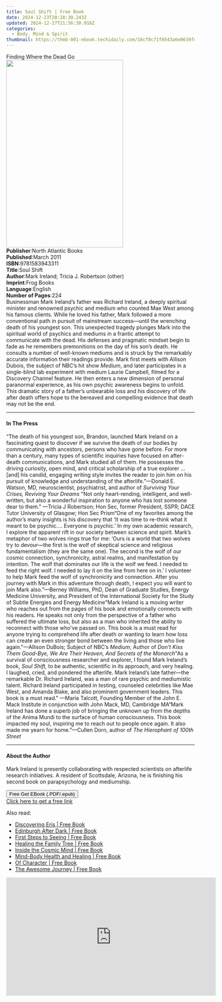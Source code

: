 ```yaml
---
title: Soul Shift | Free Book
date: 2024-12-23T20:28:30.243Z
updated: 2024-12-27T21:56:30.016Z
categories:
  - Body, Mind & Spirit
thumbnail: https://thmb-001-ebook.techidaily.com/16cf8c71f0543a6e0639fd000d3d15594265c8b51722c0fdcadfa007800a4113.jpg
---
```

<main id="book-container">
  <div class="flex flex-col">
    <div class="book-brief flex-1 py-6 px-4 sm:p-6 md:py-10 md:px-8">
      <!-- brief-->
      <div class="book-brief-main">Finding Where the Dead Go</div>
    </div>
    <div
      class="book-meta-info flex-1 grid gap-4 col-start-1 col-end-3 row-start-1 sm:mb-6 sm:grid-cols-4 lg:gap-6 lg:col-start-2 lg:row-end-6 lg:row-span-6 lg:mb-0"
    >
      <div
        class="book-meta-info-left place-content-center mt-4 p-4 text-sm leading-6 col-start-2 col-span-2 dark:text-slate-400"
      >
        <img
          class="w-full h-500 object-cover rounded-lg sm:h-255 sm:col-span-2 lg:col-span-full"
          src="https://img-001-ebook.techidaily.com/4fcece249c420c329a27e194bafe3d519d1827cd80e6febb278d143380c36e9d.jpg"
          alt=""
          width="312"
          height="500"
        />
      </div>
      <div
        class="book-meta-info-right mt-2 col-start-1 row-start-2 col-span-3 self-center"
      >
        <!-- meta data  -->
        <div class="flex flex-col px-4 md:px-8">
          <div class="flex-1">
            <strong>Publisher</strong>:<span class="px-2"
              >North Atlantic Books</span
            >
          </div>
          <div class="flex-1">
            <strong>Published</strong>:<span class="px-2">March 2011</span>
          </div>
          <div class="flex-1">
            <strong>ISBN</strong>:<span class="px-2">9781583943311</span>
          </div>
          <div class="flex-1">
            <strong>Title</strong>:<span class="px-2">Soul Shift</span>
          </div>
          <div class="flex-1">
            <strong>Author</strong>:<span class="px-2"
              >Mark Ireland; Tricia J. Robertson (other)</span
            >
          </div>
          <div class="flex-1">
            <strong>Imprint</strong>:<span class="px-2">Frog Books</span>
          </div>
          <div class="flex-1">
            <strong>Language</strong>:<span class="px-2">English</span>
          </div>
          <div class="flex-1">
            <strong>Number of Pages</strong>:<span class="px-2">224</span>
          </div>
        </div>
      </div>
    </div>
    <div class="book-description flex-1 py-6 px-4 sm:p-6 md:py-10 md:px-8">
      <div class="book-description-main">
        <div accordion-content="" id="description">
          Businessman Mark Ireland’s father was Richard Ireland, a deeply
          spiritual minister and renowned psychic and medium who counted Mae
          West among his famous clients. While he loved his father, Mark
          followed a more conventional path in pursuit of mainstream
          success—until the wrenching death of his youngest son. This unexpected
          tragedy plunges Mark into the spiritual world of psychics and mediums
          in a frantic attempt to communicate with the dead. His defenses and
          pragmatic mindset begin to fade as he remembers premonitions on the
          day of his son’s death. He consults a number of well-known mediums and
          is struck by the remarkably accurate information their readings
          provide. Mark first meets with Allison Dubois, the subject of NBC’s
          hit show <i>Medium</i>, and later participates in a single-blind lab
          experiment with medium Laurie Campbell, filmed for a Discovery Channel
          feature. He then enters a new dimension of personal paranormal
          experience, as his own psychic awareness begins to unfold. This
          dramatic story of a father’s unbearable loss and his discovery of life
          after death offers hope to the bereaved and compelling evidence that
          death may not be the end.
        </div>
        <div class="accordion-fader"></div>
      </div>
    </div>
    <div class="book-excerpts flex-1 py-6 px-4 sm:p-6 md:py-10 md:px-8">
      <!-- excerpts-->
      <div class="book-excerpts-main">
        <hr />
        <h4 class="placeholder placeholder-heading">
          <span>In The Press</span>
        </h4>
        <p>
          “The death of his youngest son, Brandon, launched Mark Ireland on a
          fascinating quest to discover if we survive the death of our bodies by
          communicating with ancestors, persons who have gone before. For more
          than a century, many types of scientific inquiries have focused on
          after-death communications, and Mark studied all of them. He possesses
          the driving curiosity, open mind, and critical scholarship of a true
          explorer … [and] his candid, engaging writing style invites the reader
          to join him on his pursuit of knowledge and understanding of the
          afterlife.”—Donald E. Watson, MD, neuroscientist, psychiatrist, and
          author of <i>Surviving Your Crises, Reviving Your Dreams</i> "Not only
          heart-rending, intelligent, and well-written, but also a wonderful
          inspiration to anyone who has lost someone dear to them." —Tricia J
          Robertson; Hon Sec, former President, SSPR; DACE Tutor University of
          Glasgow; Hon Sec Prism“One of my favorites among the author’s many
          insights is his discovery that ‘It was time to re-think what it meant
          to be psychic.… Everyone is psychic.’ In my own academic research, I
          explore the apparent rift in our society between science and spirit.
          Mark’s metaphor of two wolves rings true for me: ‘Ours is a world that
          two wolves try to devour—the first is the wolf of skeptical science
          and religious fundamentalism (they are the same one). The second is
          the wolf of our cosmic connection, synchronicity, astral realms, and
          manifestation by intention. The wolf that dominates our life is the
          wolf we feed. I needed to feed the right wolf. I needed to lay it on
          the line from here on in.’ I volunteer to help Mark feed the wolf of
          synchronicity and connection. After you journey with Mark in this
          adventure through death, I expect you will want to join Mark
          also.”—Berney Williams, PhD, Dean of Graduate Studies, Energy Medicine
          University, and President of the International Society for the Study
          of Subtle Energies and Energy Medicine"Mark Ireland is a moving writer
          who reaches out from the pages of his book and emotionally connects
          with his readers. He speaks not only from the perspective of a father
          who suffered the ultimate loss, but also as a man who inherited the
          ability to reconnect with those who've passed on. This book is a must
          read for anyone trying to comprehend life after death or wanting to
          learn how loss can create an even stronger bond between the living and
          those who live again."—Allison DuBois; Subject of NBC’s <i>Medium</i>;
          Author of
          <i
            >Don't Kiss Them Good-Bye, We Are Their Heaven, And Secrets of the
            Monarch</i
          >"As a survival of consciousness researcher and explorer, I found Mark
          Ireland’s book, <i>Soul Shift, </i>to<i> </i>be authentic, scientific
          in its approach, and very healing. I laughed, cried, and pondered the
          afterlife. Mark Ireland’s late father—the remarkable&nbsp;Dr. Richard
          Ireland, was a man of rare psychic and mediumistic talent. Richard
          Ireland participated in testing, counseled celebrities like Mae West,
          and Amanda Blake, and also prominent government leaders. This book is
          a must read." —Maria Talcott, Founding Member of the John E. Mack
          Institute in conjunction with John Mack, MD, Cambridge MA“Mark Ireland
          has done a superb job of bringing the unknown up from the depths of
          the Anima Mundi to the surface of human consciousness. This book
          impacted my soul, inspiring me to reach out to people once again. It
          also made me yearn for home.”—Cullen Dorn, author of <i>The</i>
          <i>Hierophant of 100th Street</i>
        </p>
      </div>
    </div>
    <div class="book-about-author flex-1 py-6 px-4 sm:p-6 md:py-10 md:px-8">
      <!-- about author-->
      <div class="book-main-author-main">
        <hr />
        <h4 class="placeholder placeholder-heading">
          <span>About the Author</span>
        </h4>
        <p>
          Mark Ireland is presently collaborating with respected scientists on
          afterlife research initiatives. A resident of Scottsdale, Arizona, he
          is finishing his second book on parapsychology and mediumship.
        </p>
      </div>
    </div>
    <div class="book-free-get flex-1 py-6 px-4 sm:p-6 md:py-10 md:px-8">
      <button
        id="btn-free-get"
        class="bg-blue-500 hover:bg-blue-700 text-white font-bold py-2 px-4 rounded"
      >
        Free Get EBook (.PDF/.epub)
      </button>
      <div id="countdown-display" class="px-2 text-lg mt-2"></div>
      <a
        id="free-link"
        class="hidden bg-blue-500 hover:bg-blue-700 text-white font-bold py-2 px-4 rounded"
        href="https://www.ebooks.com/en-us/book/663607/soul-shift/mark-ireland/"
        target="_blank"
        >Click here to get a free link</a
      >
    </div>
    <script>
      let countdownTime = 0;
      let countdownInterval = null;
      document
        .getElementById('btn-free-get')
        .addEventListener('click', startCountdown);
      function startCountdown() {
        countdownTime = new Date().getTime() + 60000 * 3;
        countdownInterval = setInterval(updateCountdown, 1000);
        document.getElementById('btn-free-get').disabled = true;
        document
          .getElementById('btn-free-get')
          .classList.add('bg-gray-500', 'cursor-not-allowed');
      }
      function updateCountdown() {
        let currentTime = new Date().getTime();
        let timeLeft = countdownTime - currentTime;
        let secondsLeft = Math.floor(timeLeft / 1000);
        document.getElementById('countdown-display').innerHTML =
          `Remaining time: ${secondsLeft} seconds.`;
        if (secondsLeft <= 0) {
          clearInterval(countdownInterval);
          document.getElementById('btn-free-get').classList.add('hidden');
          document.getElementById('free-link').classList.remove('hidden');
          document.getElementById('countdown-display').innerHTML = '';
        }
      }
    </script>
  </div>
</main>

<ins class="adsbygoogle"
      style="display:block"
      data-ad-client="ca-pub-7571918770474297"
      data-ad-slot="8358498916"
      data-ad-format="auto"
      data-full-width-responsive="true"></ins>
    

<span class="atpl-alsoreadstyle">Also read:</span>
<div><ul>
<li><a href="https://novels-ebooks.techidaily.com/96410141-9780863158858-discovering-eris/"><u>Discovering Eris | Free Book</u></a></li>
<li><a href="https://novels-ebooks.techidaily.com/96411749-9781845026899-edinburgh-after-dark/"><u>Edinburgh After Dark | Free Book</u></a></li>
<li><a href="https://novels-ebooks.techidaily.com/96403494-9781782501879-first-steps-to-seeing/"><u>First Steps to Seeing | Free Book</u></a></li>
<li><a href="https://novels-ebooks.techidaily.com/96403482-9780281069620-healing-the-family-tree/"><u>Healing the Family Tree | Free Book</u></a></li>
<li><a href="https://novels-ebooks.techidaily.com/96399640-9781782501411-inside-the-cosmic-mind/"><u>Inside the Cosmic Mind | Free Book</u></a></li>
<li><a href="https://novels-ebooks.techidaily.com/96417379-9781937612740-mind-body-health-and-healing/"><u>Mind-Body Health and Healing | Free Book</u></a></li>
<li><a href="https://novels-ebooks.techidaily.com/96417338-9781936290314-of-character/"><u>Of Character | Free Book</u></a></li>
<li><a href="https://novels-ebooks.techidaily.com/96406632-9780281072958-the-awesome-journey/"><u>The Awesome Journey | Free Book</u></a></li>
</ul></div>

<!-- affiliate ads begin -->
<iframe width="560" height="315" src="https://www.youtube.com/embed/w7c5EHp-GDw?si=UTw7lZR0wTmRjp8W" title="YouTube video player" frameborder="0" allow="accelerometer; autoplay; clipboard-write; encrypted-media; gyroscope; picture-in-picture; web-share" referrerpolicy="strict-origin-when-cross-origin" allowfullscreen></iframe>
<!-- affiliate ads end -->


